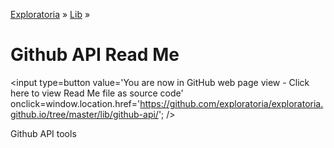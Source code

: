 [Exploratoria]( http://exploratoria.github.io ) &raquo; [Lib]( http://exploratoria.github.io/lib/ ) &raquo;

Github API Read Me
====

<span style=display:none; >[You are now in GitHub source code view - Click here to view Read Me file as a web page]( http://exploratoria.github.io/lib/github-api/index.html "View file as a web page." ) </span>
<input type=button value='You are now in GitHub web page view - Click here to view Read Me file as source code' onclick=window.location.href='https://github.com/exploratoria/exploratoria.github.io/tree/master/lib/github-api/'; />


Github API tools